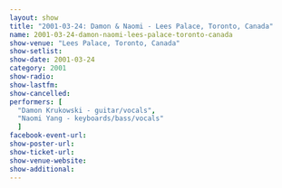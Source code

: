 ```yaml
---
layout: show
title: "2001-03-24: Damon & Naomi - Lees Palace, Toronto, Canada"
name: 2001-03-24-damon-naomi-lees-palace-toronto-canada
show-venue: "Lees Palace, Toronto, Canada"
show-setlist: 
show-date: 2001-03-24
category: 2001
show-radio: 
show-lastfm: 
show-cancelled: 
performers: [
  "Damon Krukowski - guitar/vocals",
  "Naomi Yang - keyboards/bass/vocals"
  ]
facebook-event-url: 
show-poster-url: 
show-ticket-url: 
show-venue-website: 
show-additional: 
---
```


